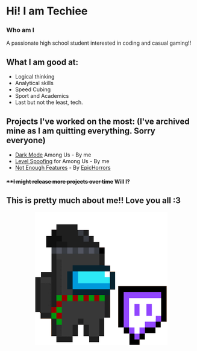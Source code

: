 # Hi! I am Techiee 
### Who am I
 A passionate high school student interested in coding and casual gaming!!

 ## What I am good at:
 * Logical thinking
 * Analytical skills
 * Speed Cubing
 * Sport and Academics
 * Last but not the least, tech.

## Projects I've worked on the most: (I've archived mine as I am quitting everything. Sorry everyone)
* [Dark Mode](https://github.com/the-real-techiee/DarkModeAU) Among Us - By me
* [Level Spoofing](https://github.com/the-real-techiee/LevelSpoofer) for Among Us - By me
* [Not Enough Features](https://github.com/EpicHorrors/NotEnoughFeatures) - By [EpicHorrors](https://github.com/EpicHorrors)
<p align="center"><h4><b><s>**I might release more projects over time</s> Will I?</b></h4></p>

## This is pretty much about me!! Love you all :3 
<p align="center"> 
<img src="Techie.gif">
</p>
